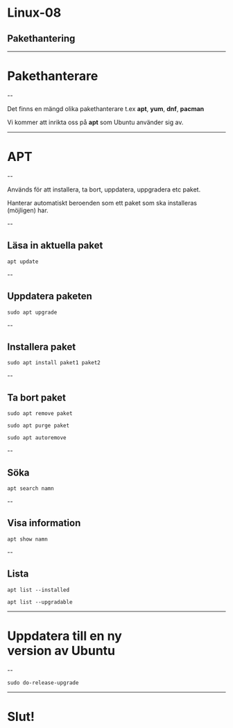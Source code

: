 # Linux-08

## Pakethantering

---

# Pakethanterare

--

Det finns en mängd olika pakethanterare t.ex **apt**, **yum**, **dnf**, **pacman**

Vi kommer att inrikta oss på **apt** som Ubuntu använder sig av.

---

# APT

--

Används för att installera, ta bort, uppdatera, uppgradera etc paket.

Hanterar automatiskt beroenden som ett paket som ska installeras (möjligen) har.

--

## Läsa in aktuella paket

```text
apt update
```

--

## Uppdatera paketen

```text
sudo apt upgrade
```

--

## Installera paket

```text
sudo apt install paket1 paket2
```

--

## Ta bort paket

```text
sudo apt remove paket
```

```text
sudo apt purge paket
```

```text
sudo apt autoremove
```

--

## Söka

```text
apt search namn
```

--

## Visa information

```text
apt show namn
```

--

## Lista

```text
apt list --installed
```

```text
apt list --upgradable
```

---

# Uppdatera till en ny <br>version av Ubuntu

--

```text
sudo do-release-upgrade
```

---

# Slut!